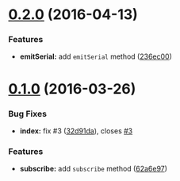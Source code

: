 <a name="0.2.0"></a>
# [0.2.0](https://github.com/59naga/carrack/compare/v0.1.0...v0.2.0) (2016-04-13)


### Features

* **emitSerial:** add `emitSerial` method ([236ec00](https://github.com/59naga/carrack/commit/236ec00))



<a name="0.1.0"></a>
# [0.1.0](https://github.com/59naga/carrack/compare/32d91da...v0.1.0) (2016-03-26)


### Bug Fixes

* **index:** fix #3 ([32d91da](https://github.com/59naga/carrack/commit/32d91da)), closes [#3](https://github.com/59naga/carrack/issues/3)

### Features

* **subscribe:** add `subscribe` method ([62a6e97](https://github.com/59naga/carrack/commit/62a6e97))



